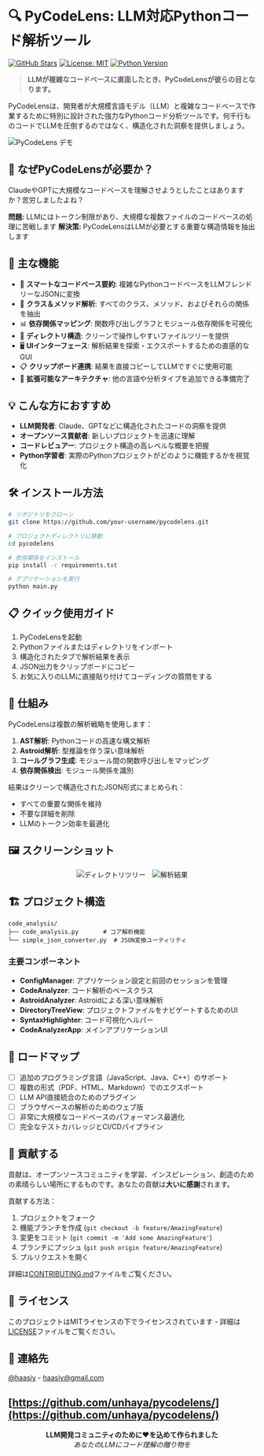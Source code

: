# 🔍 PyCodeLens: LLM対応Pythonコード解析ツール

[![GitHub Stars](https://img.shields.io/github/stars/your-username/pycodelens?style=social)](https://github.com/your-username/pycodelens)
[![License: MIT](https://img.shields.io/badge/License-MIT-yellow.svg)](https://opensource.org/licenses/MIT)
[![Python Version](https://img.shields.io/badge/python-3.12%2B-blue)](https://www.python.org/downloads/)

> **LLMが複雑なコードベースに直面したとき、PyCodeLensが彼らの目となります。**

PyCodeLensは、開発者が大規模言語モデル（LLM）と複雑なコードベースで作業するために特別に設計された強力なPythonコード分析ツールです。何千行ものコードでLLMを圧倒するのではなく、構造化された洞察を提供しましょう。

![PyCodeLens デモ](https://via.placeholder.com/800x400?text=PyCodeLens+Demo)

## 🌟 なぜPyCodeLensが必要か？

ClaudeやGPTに大規模なコードベースを理解させようとしたことはありますか？苦労しましたよね？

**問題:** LLMにはトークン制限があり、大規模な複数ファイルのコードベースの処理に苦戦します
**解決策:** PyCodeLensはLLMが必要とする重要な構造情報を抽出します

## 🚀 主な機能

- 🔄 **スマートなコードベース要約**: 複雑なPythonコードベースをLLMフレンドリーなJSONに変換
- 🧩 **クラス＆メソッド解析**: すべてのクラス、メソッド、およびそれらの関係を抽出
- 📊 **依存関係マッピング**: 関数呼び出しグラフとモジュール依存関係を可視化
- 🌲 **ディレクトリ構造**: クリーンで操作しやすいファイルツリーを提供
- 🖥️ **UIインターフェース**: 解析結果を探索・エクスポートするための直感的なGUI
- 📋 **クリップボード連携**: 結果を直接コピーしてLLMですぐに使用可能
- 🔌 **拡張可能なアーキテクチャ**: 他の言語や分析タイプを追加できる準備完了

## 💡 こんな方におすすめ

- **LLM開発者**: Claude、GPTなどに構造化されたコードの洞察を提供
- **オープンソース貢献者**: 新しいプロジェクトを迅速に理解
- **コードレビュアー**: プロジェクト構造の高レベルな概要を把握
- **Python学習者**: 実際のPythonプロジェクトがどのように機能するかを視覚化

## 🛠️ インストール方法

```bash
# リポジトリをクローン
git clone https://github.com/your-username/pycodelens.git

# プロジェクトディレクトリに移動
cd pycodelens

# 依存関係をインストール
pip install -r requirements.txt

# アプリケーションを実行
python main.py
```

## 📋 クイック使用ガイド

1. PyCodeLensを起動
2. Pythonファイルまたはディレクトリをインポート
3. 構造化されたタブで解析結果を表示
4. JSON出力をクリップボードにコピー
5. お気に入りのLLMに直接貼り付けてコーディングの質問をする

## 🔮 仕組み

PyCodeLensは複数の解析戦略を使用します：

1. **AST解析**: Pythonコードの高速な構文解析
2. **Astroid解析**: 型推論を伴う深い意味解析
3. **コールグラフ生成**: モジュール間の関数呼び出しをマッピング
4. **依存関係検出**: モジュール関係を識別

結果はクリーンで構造化されたJSON形式にまとめられ：
- すべての重要な関係を維持
- 不要な詳細を削除
- LLMのトークン効率を最適化

## 🖼️ スクリーンショット

<div align="center">
  <img src="https://via.placeholder.com/400x250?text=ディレクトリツリー" alt="ディレクトリツリー" style="margin-right:10px"/>
  <img src="https://via.placeholder.com/400x250?text=解析結果" alt="解析結果"/>
</div>

## 🏗️ プロジェクト構造

```
code_analysis/
├── code_analysis.py       # コア解析機能
└── simple_json_converter.py  # JSON変換ユーティリティ
```

### 主要コンポーネント

- **ConfigManager**: アプリケーション設定と前回のセッションを管理
- **CodeAnalyzer**: コード解析のベースクラス
- **AstroidAnalyzer**: Astroidによる深い意味解析
- **DirectoryTreeView**: プロジェクトファイルをナビゲートするためのUI
- **SyntaxHighlighter**: コード可視化ヘルパー
- **CodeAnalyzerApp**: メインアプリケーションUI

## 🚀 ロードマップ

- [ ] 追加のプログラミング言語（JavaScript、Java、C++）のサポート
- [ ] 複数の形式（PDF、HTML、Markdown）でのエクスポート
- [ ] LLM API直接統合のためのプラグイン
- [ ] ブラウザベースの解析のためのウェブ版
- [ ] 非常に大規模なコードベースのパフォーマンス最適化
- [ ] 完全なテストカバレッジとCI/CDパイプライン

## 👥 貢献する

貢献は、オープンソースコミュニティを学習、インスピレーション、創造のための素晴らしい場所にするものです。あなたの貢献は**大いに感謝**されます。

貢献する方法：

1. プロジェクトをフォーク
2. 機能ブランチを作成 (`git checkout -b feature/AmazingFeature`)
3. 変更をコミット (`git commit -m 'Add some AmazingFeature'`)
4. ブランチにプッシュ (`git push origin feature/AmazingFeature`)
5. プルリクエストを開く

詳細は[CONTRIBUTING.md](CONTRIBUTING.md)ファイルをご覧ください。

## 📜 ライセンス

このプロジェクトはMITライセンスの下でライセンスされています - 詳細は[LICENSE](LICENSE)ファイルをご覧ください。

## 💌 連絡先

[@haasiy](https://x.com/haassiy) - haasiy@gmail.com

[https://github.com/unhaya/pycodelens/](https://github.com/unhaya/pycodelens/)
---

<p align="center">
  <b>LLM開発コミュニティのために❤️を込めて作られました</b><br>
  <i>あなたのLLMにコード理解の贈り物を</i>
</p>
